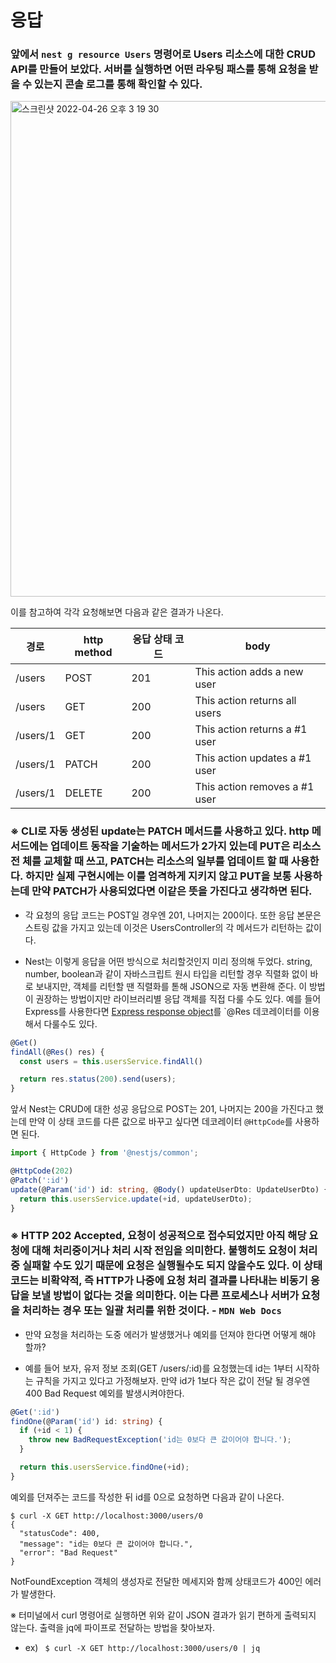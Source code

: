 # 응답

### 앞에서 `nest g resource Users` 명령어로 Users 리소스에 대한 CRUD API를 만들어 보았다. 서버를 실행하면 어떤 라우팅 패스를 통해 요청을 받을 수 있는지 콘솔 로그를 통해 확인할 수 있다.

<img width="793" alt="스크린샷 2022-04-26 오후 3 19 30" src="https://user-images.githubusercontent.com/25292654/165234615-89cbd964-ba9c-4dfd-a2dc-400b8fafbc05.png">

이를 참고하여 각각 요청해보면 다음과 같은 결과가 나온다.


| 경로 | http method | 응답 상태 코드 | body |
| --- | --- | --- | --- |
| /users | POST	| 201 |	This action adds a new user |
| /users | GET | 200 | This action returns all users |
| /users/1 | GET | 200 | This action returns a #1 user |
| /users/1 | PATCH | 200 | This action updates a #1 user |
| /users/1 | DELETE |	200 |	This action removes a #1 user |

### ※ CLI로 자동 생성된 update는 PATCH 메서드를 사용하고 있다. http 메서드에는 업데이트 동작을 기술하는 메서드가 2가지 있는데 PUT은 리소스전 체를 교체할 때 쓰고, PATCH는 리소스의 일부를 업데이트 할 때 사용한다. 하지만 실제 구현시에는 이를 엄격하게 지키지 않고 PUT을 보통 사용하는데 만약 PATCH가 사용되었다면 이같은 뜻을 가진다고 생각하면 된다.

- 각 요청의 응답 코드는 POST일 경우엔 201, 나머지는 200이다. 또한 응답 본문은 스트링 값을 가지고 있는데 이것은 UsersController의 각 메서드가 리턴하는 값이다.

- Nest는 이렇게 응답을 어떤 방식으로 처리할것인지 미리 정의해 두었다. string, number, boolean과 같이 자바스크립트 원시 타입을 리턴할 경우 직렬화 없이 바로 보내지만, 객체를 리턴할 땐 직렬화를 톧해 JSON으로 자동 변환해 준다. 이 방법이 권장하는 방법이지만 라이브러리별 응답 객체를 직접 다룰 수도 있다. 예를 들어 Express를 사용한다면 [Express response object](https://expressjs.com/en/api.html#res)를 `@Res 데코레이터를 이용해서 다룰수도 있다.

```typescript
@Get()
findAll(@Res() res) {
  const users = this.usersService.findAll()

  return res.status(200).send(users);
}
```

앞서 Nest는 CRUD에 대한 성공 응답으로 POST는 201, 나머지는 200을 가진다고 했는데 만약 이 상태 코드를 다른 값으로 바꾸고 싶다면 데코레이터 `@HttpCode`를 사용하면 된다.

```typescript
import { HttpCode } from '@nestjs/common';

@HttpCode(202)
@Patch(':id')
update(@Param('id') id: string, @Body() updateUserDto: UpdateUserDto) {
  return this.usersService.update(+id, updateUserDto);
}
```

### ※ HTTP 202 Accepted, 요청이 성공적으로 접수되었지만 아직 해당 요청에 대해 처리중이거나 처리 시작 전임을 의미한다. 불행히도 요청이 처리중 실패할 수도 있기 때문에 요청은 실행될수도 되지 않을수도 있다. 이 상태 코드는 비확약적, 즉 HTTP가 나중에 요청 처리 결과를 나타내는 비동기 응답을 보낼 방법이 없다는 것을 의미한다. 이는 다른 프로세스나 서버가 요청을 처리하는 경우 또는 일괄 처리를 위한 것이다. - `MDN Web Docs`

- 만약 요청을 처리하는 도중 에러가 발생했거나 예외를 던져야 한다면 어떻게 해야 할까? 

- 예를 들어 보자, 유저 정보 조회(GET /users/:id)를 요청했는데 id는 1부터 시작하는 규칙을 가지고 있다고 가정해보자. 만약 id가 1보다 작은 값이 전달 될 경우엔 400 Bad Request 예외를 발생시켜야한다.

```typescript
@Get(':id')
findOne(@Param('id') id: string) {
  if (+id < 1) {
    throw new BadRequestException('id는 0보다 큰 값이어야 합니다.');
  }

  return this.usersService.findOne(+id);
}
```

예외를 던져주는 코드를 작성한 뒤 id를 0으로 요청하면 다음과 같이 나온다.

```
$ curl -X GET http://localhost:3000/users/0
{
  "statusCode": 400,
  "message": "id는 0보다 큰 값이어야 합니다.",
  "error": "Bad Request"
}
```

NotFoundException 객체의 생성자로 전달한 메세지와 함께 상태코드가 400인 에러가 발생한다.

※ 터미널에서 curl 명령어로 실행하면 위와 같이 JSON 결과가 읽기 편하게 출력되지 않는다. 출력을 jq에 파이프로 전달하는 방법을 찾아보자.
  - ex) <code> $ curl -X GET http://localhost:3000/users/0 | jq </code>